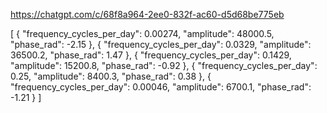 https://chatgpt.com/c/68f8a964-2ee0-832f-ac60-d5d68be775eb

[
  {
    "frequency_cycles_per_day": 0.00274,
    "amplitude": 48000.5,
    "phase_rad": -2.15
  },
  {
    "frequency_cycles_per_day": 0.0329,
    "amplitude": 36500.2,
    "phase_rad": 1.47
  },
  {
    "frequency_cycles_per_day": 0.1429,
    "amplitude": 15200.8,
    "phase_rad": -0.92
  },
  {
    "frequency_cycles_per_day": 0.25,
    "amplitude": 8400.3,
    "phase_rad": 0.38
  },
  {
    "frequency_cycles_per_day": 0.00046,
    "amplitude": 6700.1,
    "phase_rad": -1.21
  }
]
